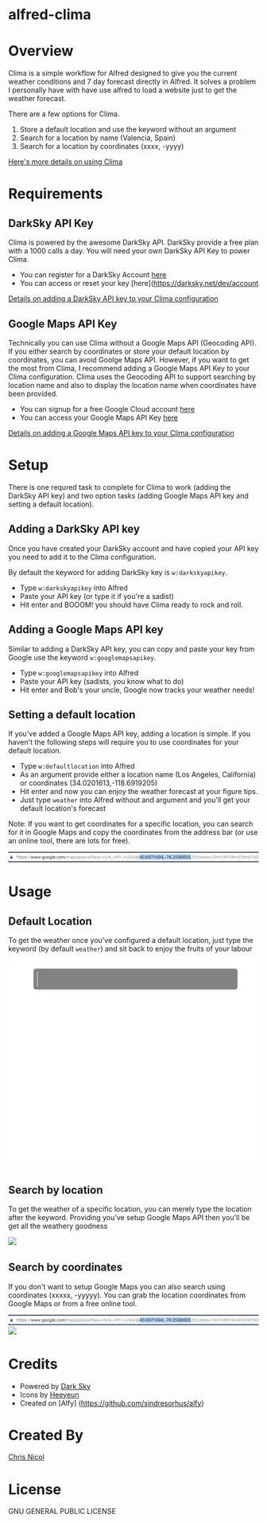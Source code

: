 # alfred-clima

# Overview

Clima is a simple workflow for Alfred designed to give you the current weather conditions and 7 day forecast directly in Alfred. It solves a problem I personally have with have use alfred to load a website just to get the weather forecast.

There are a few options for Clima.

1. Store a default location and use the keyword without an argument
2. Search for a location by name (Valencia, Spain)
3. Search for a location by coordinates (xxxx, -yyyy)

[Here's more details on using Clima](#usage)

# Requirements

## DarkSky API Key

Clima is powered by the awesome DarkSky API. DarkSky provide a free plan with a 1000 calls a day. You will need your own DarkSky API Key to power Clima. 

* You can register for a DarkSky Account [here](https://darksky.net/dev/register)
* You can access or reset your key [here](https://darksky.net/dev/account

[Details on adding a DarkSky API key to your Clima configuration](#setup)

## Google Maps API Key

Technically you can use Clima without a Google Maps API (Geocoding API). If you either search by coordinates or store your default location by coordinates, you can avoid Goolge Maps API. However, if you want to get the most from Clima, I recommend adding a Google Maps API Key to your Clima configuration. Clima uses the Geocoding API to support searching by location name and also to display the location name when coordinates have been provided.

* You can signup for a free Google Cloud account [here](https://cloud.google.com/)
* You can access your Google Maps API Key [here](https://console.cloud.google.com/google/maps-apis/apis/geocoding-backend.googleapis.com/credentials?project=clima-1537246930306&duration=PT1H)

[Details on adding a Google Maps API key to your Clima configuration](#setup)

# Setup

There is one requred task to complete for Clima to work (adding the DarkSky API key) and two option tasks (adding Google Maps API key and setting a default location).

## Adding a DarkSky API key

Once you have created your DarkSky account and have copied your API key you need to add it to the Clima configuration. 

By default the keyword for adding DarkSky key is `w:darkskyapikey`. 

* Type `w:darkskyapikey` into Alfred 
* Paste your API key (or type it if you're a sadist)
* Hit enter and BOOOM! you should have Clima ready to rock and roll.

## Adding a Google Maps API key

Similar to adding a DarkSky API key, you can copy and paste your key from Google use the keyword `w:googlemapsapikey`.

* Type `w:googlemapsapikey` into Alfred
* Paste your API key (sadists, you know what to do)
* Hit enter and Bob's your uncle, Google now tracks your weather needs!

## Setting a default location

If you've added a Google Maps API key, adding a location is simple. If you haven't the following steps will require you to use coordinates for your default location. 

* Type `w:defaultlocation` into Alfred
* As an argument provide either a location name (Los Angeles, California) or coordinates (34.0201613,-118.6919205)
* Hit enter and now you can enjoy the weather forecast at your figure tips. 
* Just type `weather` into Alfred without and argument and you'll get your default location's forecast

Note: If you want to get coordinates for a specific location, you can search for it in Google Maps and copy the coordinates from the address bar (or use an online tool, there are lots for free).

<img src="images/finding-coordinates.png" />

# Usage

## Default Location 

To get the weather once you've configured a default location, just type the keyword (by default `weather`) and sit back to enjoy the fruits of your labour

<img src="images/usage-default-location.gif" />

## Search by location

To get the weather of a specific location, you can merely type the location after the keyword. Providing you've setup Google Maps API then you'll be get all the weathery goodness

<img src="images/usage-search-location"/>

## Search by coordinates

If you don't want to setup Google Maps you can also search using coordinates (xxxxx, -yyyyy). You can grab the location coordinates from Google Maps or from a free online tool.

<img src="images/finding-coordinates.png" />

<img src="images/usage-search-coordinates.png" /> 


# Credits

* Powered by [Dark Sky](https://darksky.net)
* Icons by [Heeyeun](https://www.behance.net/heeyeun)
* Created on [Alfy] (https://github.com/sindresorhus/alfy)

# Created By

[Chris Nicol](chrisnicol.me)

# License

GNU GENERAL PUBLIC LICENSE
